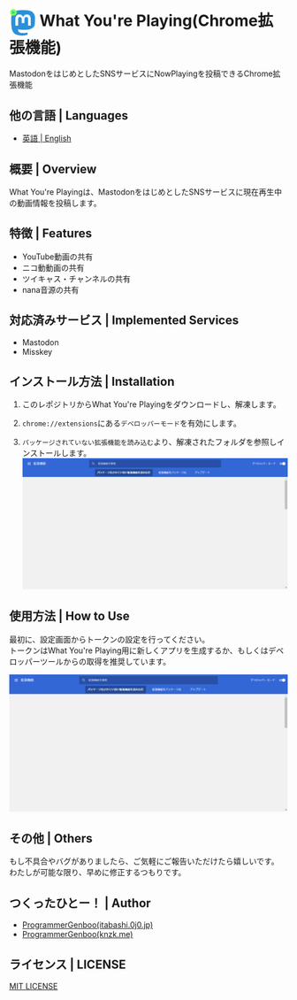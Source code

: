 # <Img Alt="" Src="/icons/icon128.png" Height="48" Align="Center"/> What You're Playing(Chrome拡張機能)

MastodonをはじめとしたSNSサービスにNowPlayingを投稿できるChrome拡張機能



## 他の言語 | Languages
* [英語 | English](/README.md)


## 概要 | Overview
What You're Playingは、MastodonをはじめとしたSNSサービスに現在再生中の動画情報を投稿します。


## 特徴 | Features
* YouTube動画の共有
* ニコ動動画の共有
* ツイキャス・チャンネルの共有
* nana音源の共有


## 対応済みサービス | Implemented Services
* Mastodon
* Misskey


## インストール方法 | Installation
1.	このレポジトリからWhat You're Playingをダウンロードし、解凍します。

2.	`chrome://extensions`にある`デベロッパーモード`を有効にします。

3.	`パッケージされていない拡張機能を読み込む`より、解凍されたフォルダを参照しインストールします。
	![chrome://extensions](images/001.png)


## 使用方法 | How to Use
最初に、設定画面からトークンの設定を行ってください。<Br />
トークンはWhat You're Playing用に新しくアプリを生成するか、もしくはデベロッパーツールからの取得を推奨しています。

![設定画面](images/001.png)


## その他 | Others
もし不具合やバグがありましたら、ご気軽にご報告いただけたら嬉しいです。<Br />
わたしが可能な限り、早めに修正するつもりです。


## つくったひとー！ | Author
* [ProgrammerGenboo(itabashi.0j0.jp)](https://itabashi.0j0.jp/@ProgrammerGenboo)
* [ProgrammerGenboo(knzk.me)](https://knzk.me/@ProgrammerGenboo)


## ライセンス | LICENSE
[MIT LICENSE](/LICENSE)
